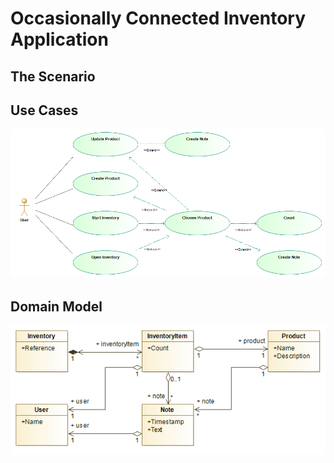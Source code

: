 # Occasionally Connected Inventory Application

## The Scenario

## Use Cases

![Use-case diagram](./Diagrams/InventoryUseCases.png)

## Domain Model

![Domain model diagram](./Diagrams/InventoryDomainModel.png)


